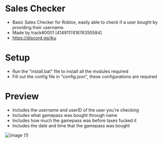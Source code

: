# Sales Checker
- Basic Sales Checker for Roblox, easily able to check if a user bought by providing their username.
- Made by track#0001 [414911741676355584]
- https://discord.gg/iku

# Setup
- Run the "install.bat" file to install all the modules required
- Fill out the config file in "config.json", these configurations are required

# Preview
- Includes the username and userID of the user you're checking
- Includes what gamepass was bought through name
- Includes how much the gamepass was before taxes fucked it
- Includes the date and time that the gamepass was bought

![image (1)](https://user-images.githubusercontent.com/82015460/212562448-87b7c585-37ba-4988-9dea-7306e606c2b7.png)
